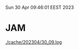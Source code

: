 Sun 30 Apr 09:46:01 EEST 2023
# JAM
<a href='./cache/202304/30_09.log'>./cache/202304/30_09.log</a>

